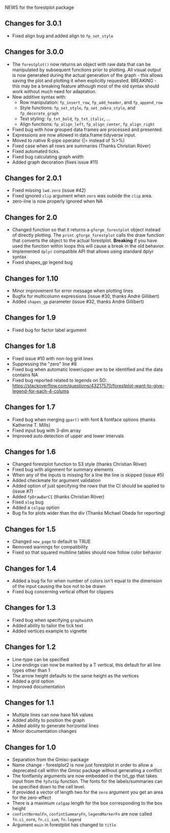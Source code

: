NEWS for the forestplot package

Changes for 3.0.1
-----------------
* Fixed align bug and added align to `fp_set_style`

Changes for 3.0.0
-----------------
* The `forestplot()` now returns an object with raw data that can be manipulated
  by subsequent functions prior to plotting. All visual output is now generated
  during the actual generation of the graph - this allows saving the plot and
  plotting it when explicitly requested. BREAKING - this may be a breaking
  feature although most of the old syntax should work without much need for
  adaptation.
* New additive syntax with:
  * Row manipulation: `fp_insert_row`, `fp_add_header`, and `fp_append_row`
  * Style functions: `fp_set_style`, `fp_set_zebra_style`, and `fp_decorate_graph`
  * Text styling: `fp_txt_bold`, `fp_txt_italic`, ...
  * Align functions: `fp_align_left`, `fp_align_center`, `fp_align_right`
* Fixed bug with how grouped data frames are processed and presented.
* Expressions are now allowed in data.frame tidyverse input.
* Moved to native R-pipe operator (|> instead of %>%)
* Fixed case when all rows are summaries (Thanks Christian Röver)
* Fixed automated ticks.
* Fixed bug calculating graph width
* Added graph decoration (fixes issue #11)

Changes for 2.0.1
-----------------
* Fixed missing `lwd.zero` (issue #42)
* Fixed ignored `clip` argument when `zero` was outside the `clip` area.
* zero-line is now properly ignored when NA

Changes for 2.0
----------------
* Changed function so that it returns a `gforge_forestplot` object instead of directly plotting. The `print.gforge_forestplot` calls the draw function that converts the object to the actual forestplot. **Breaking** if you have used the function within loops this will cause a break in the old behavior.
* Implemented `dplyr` compatible API that allows using standard dplyr syntax
* Fixed shapes_gp legend bug

Changes for 1.10
-----------------
* Minor improvement for error message when plotting lines
* Bugfix for multicolumn expressions (issue #30, thanks André Gillibert)
* Added `shapes_gp` parameter (issue #32, thanks André Gillibert)

Changes for 1.9
-----------------
* Fixed bug for factor label argument

Changes for 1.8
-----------------
* Fixed issue #10 with non-log grid lines
* Suppressing the "zero" line #8
* Fixed bug when automatic lower/upper are to be identified and the data contains NA
* Fixed bug reported related to legends on SO: https://stackoverflow.com/questions/43217570/forestplot-want-to-give-legend-for-each-4-colums

Changes for 1.7
-----------------
* Fixed bug when merging `gpar()` with font & fontface options (thanks Katherine T. Mills)
* Fixed input bug with 3-dim array
* Improved auto detection of upper and lower intervals

Changes for 1.6
-----------------
* Changed forestplot function to S3 style (thanks Christian Röver)
* Fixed bug with alignment for summary elements
* When any of the inputs is missing for a line the line is skipped (issue #5)
* Added checkmate for argument validation
* Added option of just specifying the rows that the CI should be applied to (issue #7)
* Added `fpDrawBarCI` (thanks Christian Röver)
* Fixed `xlog` bug
* Added a `colgap` option
* Bug fix for plots wider than the div (Thanks Michael Obeda for reporting)

Changes for 1.5
-----------------
* Changed `new_page` to default to TRUE
* Removed warnings for compatibility
* Fixed so that squared multiline tables should now follow color behavior

Changes for 1.4
-----------------
* Added a bug fix for when number of colors isn't equal to the dimension of the input causing the box not to be drawn
* Fixed bug concerning vertical offset for clippers

Changes for 1.3
---------------
* Fixed bug when specifying `graphwidth`
* Added ability to tailor the tick text
* Added vertices example to vignette

Changes for 1.2
---------------
* Line-type can be specified
* Line endings can now be marked by a T vertical, this default for all line types other than 1
* The arrow height defaults to the same height as the vertices
* Added a grid option
* Improved documentation

Changes for 1.1
-----------------
* Multiple lines can now have NA values
* Added ability to position the graph
* Added ability to generate horizontal lines
* Minor documentation changes

Changes for 1.0
---------------
* Separation from the Gmisc-package
* Name change - forestplot2 is now just forestplot in order to allow a deprecated call
  within the Gmisc package without generating a conflict
* The fontfamily arguments are now embedded in the txt_gp that takes input from the
  `fpTxtGp` function. The fonts for the labels/summaries can be specified down to the
  cell level.
* If provided a vector of length two for the `zero` argument you get an area for the zero-effect
* There is a maximum `colgap` length for the box corresponding to the box height
* `confintNormalFn`, `confintSummaryFn`, `legendMarkerFn` are now called `fn.ci_norm`, `fn.ci_sum`, `fn.legend`
* Argument `main` in forestplot has changed to `title`
